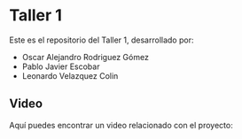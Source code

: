 # Taller 1

Este es el repositorio del Taller 1, desarrollado por:

- Oscar Alejandro Rodriguez Gómez
- Pablo Javier Escobar
- Leonardo Velazquez Colin

## Video

Aquí puedes encontrar un video relacionado con el proyecto: 
